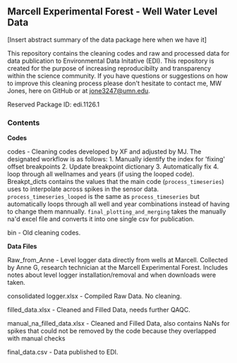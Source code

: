 ## Marcell Experimental Forest - Well Water Level Data

[Insert abstract summary of the data package here when we have it]

This repository contains the cleaning codes and raw and processed data for data publication to Environmental Data Initative (EDI). This repository is created for the purpose of increasing reproducibilty and transparency within the science community. If you have questions or suggestions on how to improve this cleaning process please don't hesitate to contact me, MW Jones, here on GitHub or at jone3247@umn.edu. 

Reserved Package ID: edi.1126.1

### Contents

**Codes**

codes - Cleaning codes developed by XF and adjusted by MJ. The designated workflow is as follows:  1. Manually identify the index for 'fixing' offset breakpoints 2. Update breakpoint dictionary 3. Automatically fix 4. loop through all wellnames and years (if using the looped code). Breakpt_dicts contains the values that the main code (`process_timeseries`) uses to interpolate across spikes in the sensor data. `process_timeseries_looped` is the same as `process_timeseries` but automatically loops through all well and year combinations instead of having to change them mannually. `final_plotting_and_merging` takes the manually na'd excel file and converts it into one single csv for publication. 

bin - Old cleaning codes. 

**Data Files**

Raw_from_Anne - Level logger data directly from wells at Marcell. Collected by Anne G, research technician at the Marcell Experimental Forest. Includes notes about level logger installation/removal and when downloads were taken. 

consolidated logger.xlsx - Compiled Raw Data. No cleaning.

filled_data.xlsx - Cleaned and Filled Data, needs further QAQC. 

manual_na_filled_data.xlsx - Cleaned and Filled Data, also contains NaNs for spikes that could not be removed by the code because they overlapped with manual checks

final_data.csv - Data published to EDI. 
